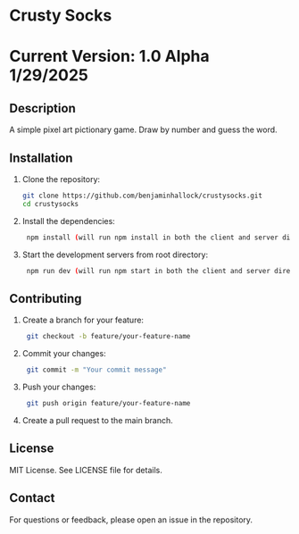 # Crusty Socks

# Current Version: 1.0 Alpha 1/29/2025

## Description

A simple pixel art pictionary game. Draw by number and guess the word.

## Installation

1. Clone the repository:
   ```bash
   git clone https://github.com/benjaminhallock/crustysocks.git
   cd crustysocks
   ```
2. Install the dependencies:
   ```bash
    npm install (will run npm install in both the client and server directories)
   ```
3. Start the development servers from root directory:
   ```bash
    npm run dev (will run npm start in both the client and server directories)
   ```

## Contributing

1. Create a branch for your feature:
   ```bash
    git checkout -b feature/your-feature-name
   ```
2. Commit your changes:
   ```bash
    git commit -m "Your commit message"
   ```
3. Push your changes:
   ```bash
    git push origin feature/your-feature-name
   ```
4. Create a pull request to the main branch.

## License

MIT License. See LICENSE file for details.

## Contact

For questions or feedback, please open an issue in the repository.
